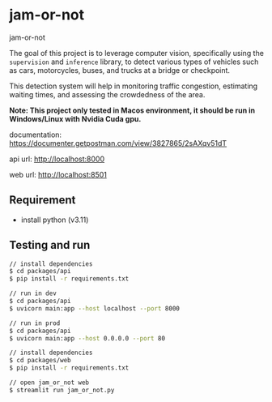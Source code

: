 # jam-or-not

jam-or-not

The goal of this project is to leverage computer vision, specifically using the `supervision` and `inference` library, to detect various types of vehicles such as cars, motorcycles, buses, and trucks at a bridge or checkpoint.

This detection system will help in monitoring traffic congestion, estimating waiting times, and assessing the crowdedness of the area.

**Note: This project only tested in Macos environment, it should be run in Windows/Linux with Nvidia Cuda gpu.**

documentation: <https://documenter.getpostman.com/view/3827865/2sAXqv51dT>

api url: <http://localhost:8000>

web url: <http://localhost:8501>

## Requirement

- install python (v3.11)

## Testing and run

```zsh
// install dependencies
$ cd packages/api
$ pip install -r requirements.txt

// run in dev
$ cd packages/api
$ uvicorn main:app --host localhost --port 8000

// run in prod
$ cd packages/api
$ uvicorn main:app --host 0.0.0.0 --port 80
```

```zsh
// install dependencies
$ cd packages/web
$ pip install -r requirements.txt

// open jam_or_not web
$ streamlit run jam_or_not.py
```
